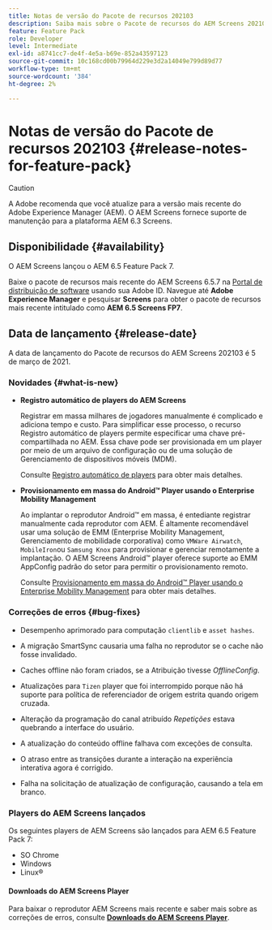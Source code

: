 ```yaml
---
title: Notas de versão do Pacote de recursos 202103
description: Saiba mais sobre o Pacote de recursos do AEM Screens 202103, lançado em 5 de março de 2021.
feature: Feature Pack
role: Developer
level: Intermediate
exl-id: a8741cc7-de4f-4e5a-b69e-852a43597123
source-git-commit: 10c168cd00b79964d229e3d2a14049e799d89d77
workflow-type: tm+mt
source-wordcount: '384'
ht-degree: 2%

---
```


# Notas de versão do Pacote de recursos 202103 {#release-notes-for-feature-pack}

>[!CAUTION]
>A Adobe recomenda que você atualize para a versão mais recente do Adobe Experience Manager (AEM). O AEM Screens fornece suporte de manutenção para a plataforma AEM 6.3 Screens.

## Disponibilidade {#availability}

O AEM Screens lançou o AEM 6.5 Feature Pack 7.

Baixe o pacote de recursos mais recente do AEM Screens 6.5.7 na [Portal de distribuição de software](https://experience.adobe.com/#/downloads/content/software-distribution/br/aem.html) usando sua Adobe ID. Navegue até **Adobe Experience Manager** e pesquisar **Screens** para obter o pacote de recursos mais recente intitulado como **AEM 6.5 Screens FP7**.

## Data de lançamento {#release-date}

A data de lançamento do Pacote de recursos do AEM Screens 202103 é 5 de março de 2021.

### Novidades {#what-is-new}

* **Registro automático de players do AEM Screens**

  Registrar em massa milhares de jogadores manualmente é complicado e adiciona tempo e custo. Para simplificar esse processo, o recurso Registro automático de players permite especificar uma chave pré-compartilhada no AEM. Essa chave pode ser provisionada em um player por meio de um arquivo de configuração ou de uma solução de Gerenciamento de dispositivos móveis (MDM).

  Consulte [Registro automático de players](/help/user-guide/auto-registration-players.md) para obter mais detalhes.


* **Provisionamento em massa do Android™ Player usando o Enterprise Mobility Management**

  Ao implantar o reprodutor Android™ em massa, é entediante registrar manualmente cada reprodutor com AEM. É altamente recomendável usar uma solução de EMM (Enterprise Mobility Management, Gerenciamento de mobilidade corporativa) como `VMWare Airwatch`, `MobileIron`ou `Samsung Knox` para provisionar e gerenciar remotamente a implantação. O AEM Screens Android™ player oferece suporte ao EMM AppConfig padrão do setor para permitir o provisionamento remoto.

  Consulte [Provisionamento em massa do Android™ Player usando o Enterprise Mobility Management](/help/user-guide/implementing-android-player.md#implementation) para obter mais detalhes.


### Correções de erros {#bug-fixes}

* Desempenho aprimorado para computação `clientlib` e `asset hashes`.

* A migração SmartSync causaria uma falha no reprodutor se o cache não fosse invalidado.

* Caches offline não foram criados, se a Atribuição tivesse *OfflineConfig*.

* Atualizações para `Tizen` player que foi interrompido porque não há suporte para política de referenciador de origem estrita quando origem cruzada.

* Alteração da programação do canal atribuído *Repetições* estava quebrando a interface do usuário.

* A atualização do conteúdo offline falhava com exceções de consulta.

* O atraso entre as transições durante a interação na experiência interativa agora é corrigido.

* Falha na solicitação de atualização de configuração, causando a tela em branco.

### Players do AEM Screens lançados

Os seguintes players de AEM Screens são lançados para AEM 6.5 Feature Pack 7:

* SO Chrome
* Windows
* Linux®

#### Downloads do AEM Screens Player

Para baixar o reprodutor AEM Screens mais recente e saber mais sobre as correções de erros, consulte **[Downloads do AEM Screens Player](https://download.macromedia.com/screens/index.html)**.
